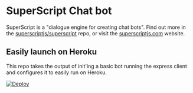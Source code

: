# SuperScript Chat bot

SuperScript is a "dialogue engine for creating chat bots". Find out more in the [superscriptjs/superscript](https://github.com/superscriptjs/superscript) repo, or visit the [superscriptjs.com](http://superscriptjs.com/) website.

## Easily launch on Heroku

This repo takes the output of init'ing a basic bot running the express client and configures it to easily run on Heroku.

[![Deploy](https://www.herokucdn.com/deploy/button.svg)](https://heroku.com/deploy)